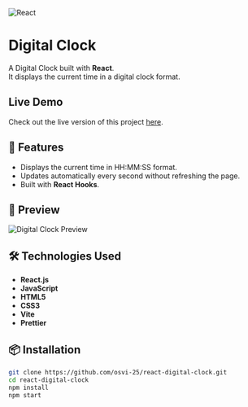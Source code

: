 ![React](https://img.shields.io/badge/React-20232A?style=for-the-badge&logo=react&logoColor=61DAFB)

# Digital Clock

A Digital Clock built with **React**.  
It displays the current time in a digital clock format.

## Live Demo
Check out the live version of this project [here](https://react-digital-clock-pi.vercel.app/).

## 🚀 Features
- Displays the current time in HH:MM:SS format.
- Updates automatically every second without refreshing the page.
- Built with **React Hooks**.

## 📸 Preview
![Digital Clock Preview](./src/assets/preview.jpg)

## 🛠️ Technologies Used
- **React.js**  
- **JavaScript**  
- **HTML5**  
- **CSS3**  
- **Vite**
- **Prettier**

## 📦 Installation
```bash
git clone https://github.com/osvi-25/react-digital-clock.git
cd react-digital-clock
npm install
npm start
```
